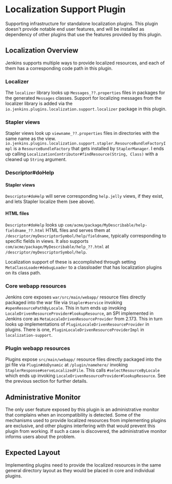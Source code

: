 # Localization Support Plugin

Supporting infrastructure for standalone localization plugins.
This plugin doesn't provide notable end user features, and will be installed as dependency of other plugins that use the features provided by this plugin.

## Localization Overview

Jenkins supports multiple ways to provide localized resources, and each of them has a corresponding code path in this plugin.


### Localizer

The `localizer` library looks up `Messages_??.properties` files in packages for the generated `Messages` classes.
Support for localizing messages from the localizer library is added via the `io.jenkins.plugins.localization.support.localizer` package in this plugin.


### Stapler views

Stapler views look up `viewname_??.properties` files in directories with the same name as the view.
`io.jenkins.plugins.localization.support.stapler.ResourceBundleFactoryImpl` is a `ResourceBundleFactory` that gets installed by `StaplerManager`.
I ends up calling `LocalizationContributor#findResource(String, Class)` with a cleaned up `String` argument.
<!-- TODO details -->
<!-- TODO are localized views (the entire Jelly) a thing, or just resources? -->


### Descriptor#doHelp

#### Stapler views

`Descriptor#doHelp` will serve corresponding `help.jelly` views, if they exist, and lets Stapler localize them (see above).


#### HTML files

`Descriptor#doHelp` looks up `com/acme/package/MyDescribable/help-fieldname_??.html` HTML files and serves them at `/descriptor/myDescriptorSymbol/help/fieldname`, typically corresponding to specific fields in views.
It also supports `com/acme/package/MyDescribable/help_??.html` at `/descriptor/myDescriptorSymbol/help`.

Localization support of these is accomplished through setting `MetaClassLoader#debugLoader` to a classloader that has localization plugins on its class path.
<!-- TODO introduce a proper API for this into Stapler -->


### Core webapp resources

Jenkins core exposes `war/src/main/webapp/` resource files directly packaged into the war file via `Stapler#service` invoking `#openResourcePathByLocale`.
This in turn ends up invoking `LocaleDrivenResourceProvider#lookupResource`, an SPI implemented in Jenkins core as `MetaLocaleDrivenResourceProvider` from 2.173.
This in turn looks up implementations of `PluginLocaleDrivenResourceProvider` in plugins.
There is one, `PluginLocaleDrivenResourceProviderImpl` in `localization-support`.


### Plugin webapp resources

Plugins expose `src/main/webapp/` resource files directly packaged into the jpi file via `Plugin#doDynamic` at `/plugin/namehere/` invoking `StaplerResponse#serveLocalizedFile`.
This calls `#selectResourceByLocale` which ends up invoking `LocaleDrivenResourceProvider#lookupResource`.
See the previous section for further details.



## Administrative Monitor

The only user feature exposed by this plugin is an administrative monitor that complains when an incompatibility is detected.
Some of the mechanisms used to provide localized resources from implementing plugins are exclusive, and other plugins interfering with that would prevent this plugin from working.
If such a case is discovered, the administrative monitor informs users about the problem.



## Expected Layout

Implementing plugins need to provide the localized resources in the same general directory layout as they would be placed in core and individual plugins.

